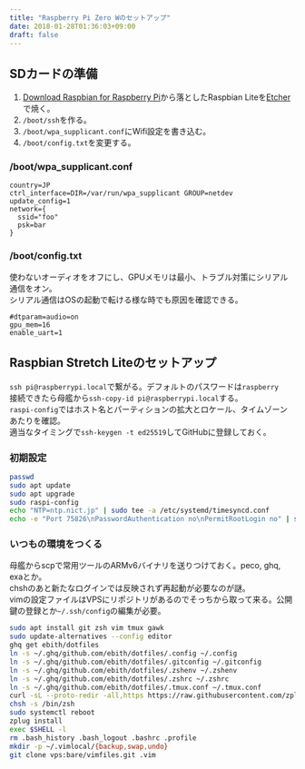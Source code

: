 ```yaml
---
title: "Raspberry Pi Zero Wのセットアップ"
date: 2018-01-28T01:36:03+09:00
draft: false
---
```


## SDカードの準備
1. [Download Raspbian for Raspberry Pi](https://www.raspberrypi.org/downloads/raspbian/)から落としたRaspbian Liteを[Etcher](https://etcher.io/)で焼く。  
2. `/boot/ssh`を作る。
3. `/boot/wpa_supplicant.conf`にWifi設定を書き込む。
4. `/boot/config.txt`を変更する。

### /boot/wpa\_supplicant.conf
```
country=JP
ctrl_interface=DIR=/var/run/wpa_supplicant GROUP=netdev
update_config=1
network={
  ssid="foo"
  psk=bar
}
```

### /boot/config.txt
使わないオーディオをオフにし、GPUメモリは最小、トラブル対策にシリアル通信をオン。  
シリアル通信はOSの起動で転ける様な時でも原因を確認できる。
```
#dtparam=audio=on
gpu_mem=16
enable_uart=1
```

## Raspbian Stretch Liteのセットアップ
`ssh pi@raspberrypi.local`で繋がる。デフォルトのパスワードは`raspberry`  
接続できたら母艦から`ssh-copy-id pi@raspberrypi.local`する。  
`raspi-config`ではホスト名とパーティションの拡大とロケール、タイムゾーンあたりを確認。  
適当なタイミングで`ssh-keygen -t ed25519`してGitHubに登録しておく。

### 初期設定
```sh
passwd
sudo apt update
sudo apt upgrade
sudo raspi-config
echo "NTP=ntp.nict.jp" | sudo tee -a /etc/systemd/timesyncd.conf
echo -e "Port 75826\nPasswordAuthentication no\nPermitRootLogin no" | sudo tee -a /etc/ssh/sshd_config
```

### いつもの環境をつくる
母艦からscpで常用ツールのARMv6バイナリを送りつけておく。peco, ghq, exaとか。  
chshのあと新たなログインでは反映されず再起動が必要なのが謎。  
vimの設定ファイルはVPSにリポジトリがあるのでそっちから取って来る。公開鍵の登録とか`~/.ssh/config`の編集が必要。
```sh
sudo apt install git zsh vim tmux gawk
sudo update-alternatives --config editor
ghq get ebith/dotfiles
ln -s ~/.ghq/github.com/ebith/dotfiles/.config ~/.config
ln -s ~/.ghq/github.com/ebith/dotfiles/.gitconfig ~/.gitconfig
ln -s ~/.ghq/github.com/ebith/dotfiles/.zshenv ~/.zshenv
ln -s ~/.ghq/github.com/ebith/dotfiles/.zshrc ~/.zshrc
ln -s ~/.ghq/github.com/ebith/dotfiles/.tmux.conf ~/.tmux.conf
curl -sL --proto-redir -all,https https://raw.githubusercontent.com/zplug/installer/master/installer.zsh| zsh
chsh -s /bin/zsh
sudo systemctl reboot
zplug install
exec $SHELL -l
rm .bash_history .bash_logout .bashrc .profile
mkdir -p ~/.vimlocal/{backup,swap,undo}
git clone vps:bare/vimfiles.git .vim
```

